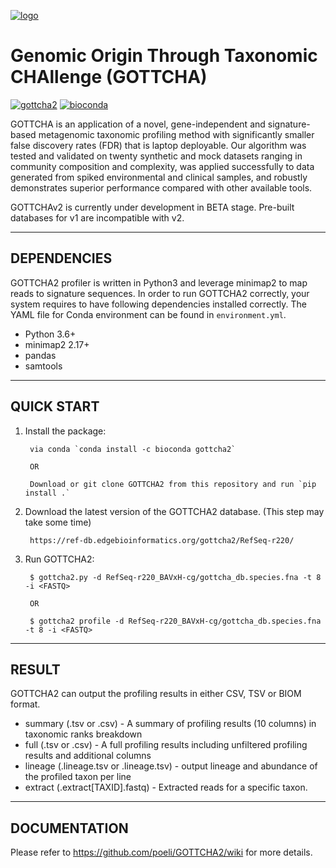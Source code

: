 [![logo](https://gottcha2.readthedocs.io/en/latest/_images/gottcha_icon.png)](https://gottcha2.readthedocs.io/en/latest/_images/gottcha_icon.png)

# Genomic Origin Through Taxonomic CHAllenge (GOTTCHA)

[![gottcha2](https://github.com/poeli/GOTTCHA2/actions/workflows/gottcha.yml/badge.svg?branch=master)](https://github.com/poeli/GOTTCHA2/actions/workflows/gottcha.yml)
[![bioconda](https://anaconda.org/bioconda/gottcha2/badges/version.svg)](https://anaconda.org/bioconda/gottcha2)


GOTTCHA is an application of a novel, gene-independent and signature-based metagenomic taxonomic profiling
method with significantly smaller false discovery rates (FDR) that is laptop deployable. Our algorithm was
tested and validated on twenty synthetic and mock datasets ranging in community composition and complexity,
was applied successfully to data generated from spiked environmental and clinical samples, and robustly
demonstrates superior performance compared with other available tools.

GOTTCHAv2 is currently under development in BETA stage. Pre-built databases for v1 are incompatible with v2.

-------------------------------------------------------------------
## DEPENDENCIES

GOTTCHA2 profiler is written in Python3 and leverage minimap2 to map reads to signature sequences. In order to run GOTTCHA2 correctly, your system requires to have following dependencies installed correctly. The YAML file for Conda environment can be found in `environment.yml`.

- Python 3.6+
- minimap2 2.17+
- pandas
- samtools

-------------------------------------------------------------------
## QUICK START

1. Install the package:

        via conda `conda install -c bioconda gottcha2`

        OR

        Download or git clone GOTTCHA2 from this repository and run `pip install .`

3. Download the latest version of the GOTTCHA2 database. (This step may take some time)

        https://ref-db.edgebioinformatics.org/gottcha2/RefSeq-r220/

4. Run GOTTCHA2:
        
        $ gottcha2.py -d RefSeq-r220_BAVxH-cg/gottcha_db.species.fna -t 8 -i <FASTQ>
        
        OR
        
        $ gottcha2 profile -d RefSeq-r220_BAVxH-cg/gottcha_db.species.fna -t 8 -i <FASTQ>

-------------------------------------------------------------------
## RESULT

GOTTCHA2 can output the profiling results in either CSV, TSV or BIOM format.
- summary (.tsv or .csv) - A summary of profiling results (10 columns) in taxonomic ranks breakdown
- full (.tsv or .csv) - A full profiling results including unfiltered profiling results and additional columns
- lineage (.lineage.tsv or .lineage.tsv) - output lineage and abundance of the profiled taxon per line
- extract (.extract[TAXID].fastq) - Extracted reads for a specific taxon.

-------------------------------------------------------------------
## DOCUMENTATION

Please refer to https://github.com/poeli/GOTTCHA2/wiki for more details.
